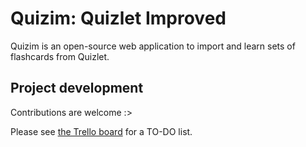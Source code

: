 # Quizim: Quizlet Improved

Quizim is an open-source web application to import and learn sets of flashcards from Quizlet.


## Project development

Contributions are welcome :>

Please see [the Trello board](https://trello.com/b/sNl8QqnB/quizim-todo) for a TO-DO list.
